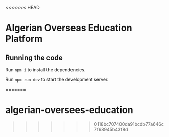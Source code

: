 <<<<<<< HEAD

  # Algerian Overseas Education Platform
  ## Running the code

  Run `npm i` to install the dependencies.

  Run `npm run dev` to start the development server.
  
=======
# algerian-oversees-education
>>>>>>> 0118bc707400da91bcdb77a646c7f68945b43f8d
